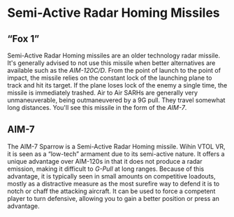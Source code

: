# Semi-Active Radar Homing Missiles

## “Fox 1”

Semi-Active Radar Homing missiles are an older technology radar missile. It's generally advised to not use this missile when better alternatives are available such as the _AIM-120C/D_. From the point of launch to the point of impact, the missile relies on the constant lock of the launching plane to track and hit its target. If the plane loses lock of the enemy a single time, the missile is immediately trashed. Air to Air SARHs are generally very unmaneuverable, being outmaneuvered by a 9G pull. They travel somewhat long distances. You'll see this missile in the form of the _AIM-7_.

## AIM-7

The AIM-7 Sparrow is a Semi-Active Radar Homing missile. Wihin VTOL VR, it is seen as a “low-tech” armament due to its semi-active nature. It offers a unique advantage over AIM-120s in that it does not produce a radar emission, making it difficult to _G-Pull_ at long ranges. Because of this advantage, it is typically seen in small amounts on competitive loadouts, mostly as a distractive measure as the most surefire way to defend it is to notch or chaff the attacking aircraft. It can be used to force a competent player to turn defensive, allowing you to gain a better position or press an advantage.
